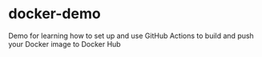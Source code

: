# docker-demo
Demo for learning how to set up and use GitHub Actions to build and push your Docker image to Docker Hub
